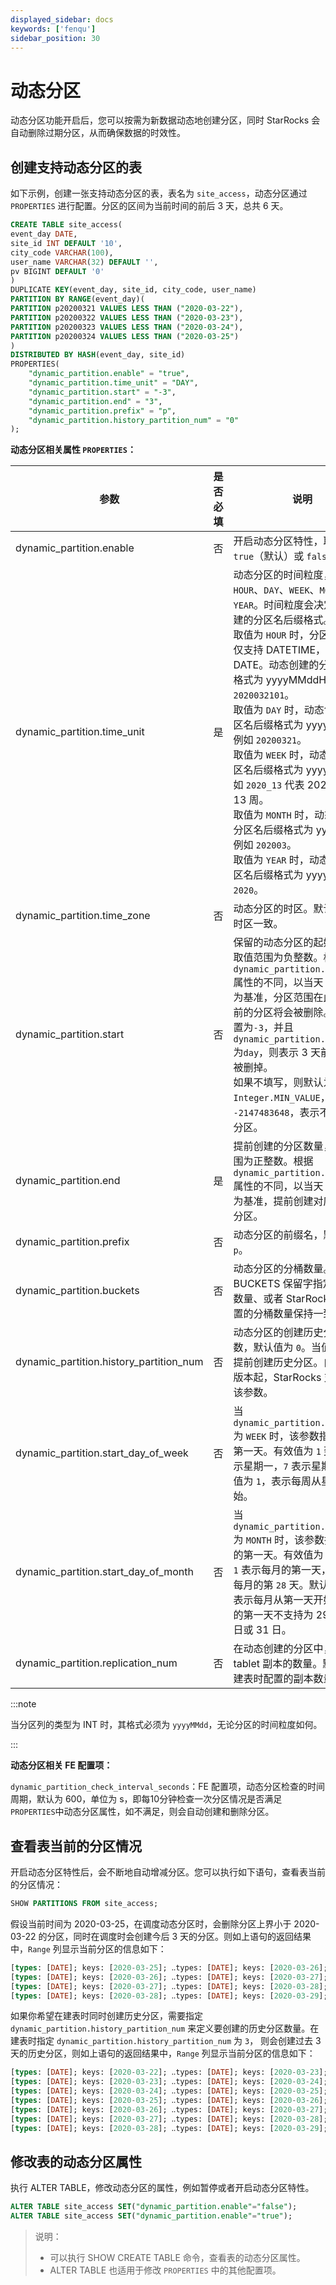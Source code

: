 ```yaml
---
displayed_sidebar: docs
keywords: ['fenqu']
sidebar_position: 30
---
```


# 动态分区

动态分区功能开启后，您可以按需为新数据动态地创建分区，同时 StarRocks 会⾃动删除过期分区，从而确保数据的时效性。

## 创建支持动态分区的表

如下示例，创建一张支持动态分区的表，表名为 `site_access`，动态分区通过 `PROPERTIES` 进行配置。分区的区间为当前时间的前后 3 天，总共 6 天。

```SQL
CREATE TABLE site_access(
event_day DATE,
site_id INT DEFAULT '10',
city_code VARCHAR(100),
user_name VARCHAR(32) DEFAULT '',
pv BIGINT DEFAULT '0'
)
DUPLICATE KEY(event_day, site_id, city_code, user_name)
PARTITION BY RANGE(event_day)(
PARTITION p20200321 VALUES LESS THAN ("2020-03-22"),
PARTITION p20200322 VALUES LESS THAN ("2020-03-23"),
PARTITION p20200323 VALUES LESS THAN ("2020-03-24"),
PARTITION p20200324 VALUES LESS THAN ("2020-03-25")
)
DISTRIBUTED BY HASH(event_day, site_id)
PROPERTIES(
    "dynamic_partition.enable" = "true",
    "dynamic_partition.time_unit" = "DAY",
    "dynamic_partition.start" = "-3",
    "dynamic_partition.end" = "3",
    "dynamic_partition.prefix" = "p",
    "dynamic_partition.history_partition_num" = "0"
);
```

 **动态分区相关属性 `PROPERTIES`：**

| 参数                      | 是否必填 | 说明                                                                                                                                                                                                                                                                                                                    |
| ----------------------- |-----|-----------------------------------------------------------------------------------------------------------------------------------------------------------------------------------------------------------------------------------------------------------------------------------------------------------------------|
| dynamic_partition.enable | 否   | 开启动态分区特性，取值为 `true`（默认）或 `false`。                                                                                                                                                                                                                                                                                     |
| dynamic_partition.time_unit | 是   | 动态分区的时间粒度，取值为 `HOUR`、`DAY`、`WEEK`、`MONTH` 或 `YEAR`。时间粒度会决定动态创建的分区名后缀格式。  <br />取值为 `HOUR` 时，分区列的类型仅支持 DATETIME，不支持为 DATE。动态创建的分区名后缀格式为 yyyyMMddHH，例如 `2020032101`。<br />取值为 `DAY` 时，动态创建的分区名后缀格式为 yyyyMMdd，例如 `20200321`。<br />取值为 `WEEK` 时，动态创建的分区名后缀格式为 yyyy_ww，例如 `2020_13` 代表 2020 年第 13 周。<br />取值为 `MONTH` 时，动态创建的分区名后缀格式为 yyyyMM，例如 `202003`。 <br />取值为 `YEAR` 时，动态创建的分区名后缀格式为 yyyy，例如 `2020`。|
| dynamic_partition.time_zone |  否   | 动态分区的时区。默认与系统时区一致。                                                                                                                                                                                                                                                                                            |
| dynamic_partition.start | 否   | 保留的动态分区的起始偏移，取值范围为负整数。根据 `dynamic_partition.time_unit` 属性的不同，以当天（周/月）为基准，分区范围在此偏移之前的分区将会被删除。比如设置为`-3`，并且`dynamic_partition.time_unit`为`day`，则表示 3 天前的分区会被删掉。<br />如果不填写，则默认为 `Integer.MIN_VALUE`，即 `-2147483648`，表示不删除历史分区。                                                                                             |
| dynamic_partition.end   | 是   | 提前创建的分区数量，取值范围为正整数。根据 `dynamic_partition.time_unit` 属性的不同，以当天（周/月）为基准，提前创建对应范围的分区。                                                                                                                                                                                                                                    |
| dynamic_partition.prefix | 否   | 动态分区的前缀名，默认值为 `p`。                                                                                                                                                                                                                                                                                                    |
| dynamic_partition.buckets | 否   | 动态分区的分桶数量。默认与 BUCKETS 保留字指定的分桶数量、或者 StarRocks 自动设置的分桶数量保持一致。                                                                                                                                                                                                                                                          |
| dynamic_partition.history_partition_num | 否   | 动态分区的创建历史分区的个数，默认值为 `0`。当值>0时会提前创建历史分区。自 2.5.2 版本起，StarRocks 支持配置该参数。                                                                                                                                                                                                                                                                              |
| dynamic_partition.start_day_of_week     | 否   |      当 `dynamic_partition.time_unit` 为 `WEEK` 时，该参数指定每周的第一天。有效值为 `1` 到 `7`。`1` 表示星期一，`7` 表示星期日。默认值为 `1`，表示每周从星期一开始。  |
| dynamic_partition.start_day_of_month     | 否   |     当 `dynamic_partition.time_unit` 为 `MONTH` 时，该参数指定每月的第一天。有效值为 `1` 到 `28`。`1` 表示每月的第一天，`28` 表示每月的第 `28` 天。默认值为 `1`，表示每月从第一天开始。每月的第一天不支持为 29 日、30 日或 31 日。   |
| dynamic_partition.replication_num     | 否   |  在动态创建的分区中，每个 tablet 副本的数量。默认值与建表时配置的副本数量相同。      |

:::note

当分区列的类型为 INT 时，其格式必须为 `yyyyMMdd`，无论分区的时间粒度如何。

:::

**动态分区相关 FE 配置项：**

`dynamic_partition_check_interval_seconds`：FE 配置项，动态分区检查的时间周期，默认为 600，单位为 s，即每10分钟检查一次分区情况是否满足`PROPERTIES`中动态分区属性，如不满足，则会自动创建和删除分区。

## 查看表当前的分区情况

开启动态分区特性后，会不断地自动增减分区。您可以执行如下语句，查看表当前的分区情况：

```SQL
SHOW PARTITIONS FROM site_access;
```

假设当前时间为 2020-03-25，在调度动态分区时，会删除分区上界小于 2020-03-22 的分区，同时在调度时会创建今后 3 天的分区。则如上语句的返回结果中，`Range` 列显示当前分区的信息如下：

```SQL
[types: [DATE]; keys: [2020-03-25]; ‥types: [DATE]; keys: [2020-03-26]; )
[types: [DATE]; keys: [2020-03-26]; ‥types: [DATE]; keys: [2020-03-27]; )
[types: [DATE]; keys: [2020-03-27]; ‥types: [DATE]; keys: [2020-03-28]; )
[types: [DATE]; keys: [2020-03-28]; ‥types: [DATE]; keys: [2020-03-29]; )
```

如果你希望在建表时同时创建历史分区，需要指定 `dynamic_partition.history_partition_num` 来定义要创建的历史分区数量。在建表时指定 `dynamic_partition.history_partition_num` 为 `3`，
则会创建过去 3 天的历史分区，则如上语句的返回结果中，`Range` 列显示当前分区的信息如下：

```SQL
[types: [DATE]; keys: [2020-03-22]; ‥types: [DATE]; keys: [2020-03-23]; )
[types: [DATE]; keys: [2020-03-23]; ‥types: [DATE]; keys: [2020-03-24]; )
[types: [DATE]; keys: [2020-03-24]; ‥types: [DATE]; keys: [2020-03-25]; )
[types: [DATE]; keys: [2020-03-25]; ‥types: [DATE]; keys: [2020-03-26]; )
[types: [DATE]; keys: [2020-03-26]; ‥types: [DATE]; keys: [2020-03-27]; )
[types: [DATE]; keys: [2020-03-27]; ‥types: [DATE]; keys: [2020-03-28]; )
[types: [DATE]; keys: [2020-03-28]; ‥types: [DATE]; keys: [2020-03-29]; )
```

## 修改表的动态分区属性

执行 ALTER TABLE，修改动态分区的属性，例如暂停或者开启动态分区特性。

```SQL
ALTER TABLE site_access SET("dynamic_partition.enable"="false");
ALTER TABLE site_access SET("dynamic_partition.enable"="true");
```

> 说明：
>
> - 可以执行 SHOW CREATE TABLE 命令，查看表的动态分区属性。
> - ALTER TABLE 也适用于修改 `PROPERTIES` 中的其他配置项。
